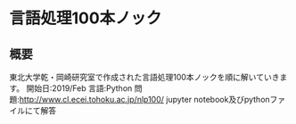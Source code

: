 # 言語処理100本ノック
## 概要
東北大学乾・岡崎研究室で作成された言語処理100本ノックを順に解いていきます。
開始日:2019/Feb
言語:Python
問題:http://www.cl.ecei.tohoku.ac.jp/nlp100/
jupyter notebook及びpythonファイルにて解答
